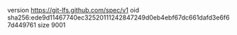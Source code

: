 version https://git-lfs.github.com/spec/v1
oid sha256:ede9d11467740ec32520111242847249d0eb4ebf67dc661dafd3e6f67d449761
size 9001
